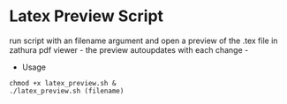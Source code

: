 # Latex Preview Script
run script with an filename argument and open a preview of the .tex file in zathura pdf viewer - the preview autoupdates with each change -
- Usage
```
chmod +x latex_preview.sh &
./latex_preview.sh (filename)
```
